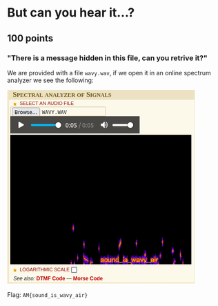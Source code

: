 # But can you hear it...?
## 100 points
### "There is a message hidden in this file, can you retrive it?"

We are provided with a file `wavy.wav`, if we open it in an online spectrum analyzer we see the following:

![image](static/3.png)

Flag: `AM{sound_is_wavy_air}`